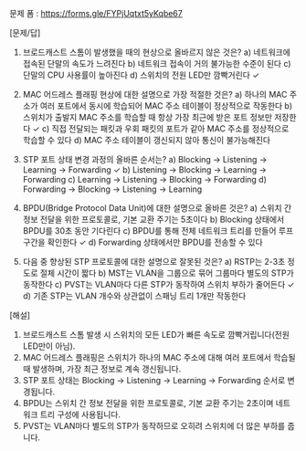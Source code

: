 문제 폼 : https://forms.gle/FYPjUqtxt5yKqbe67

[문제/답]
1. 브로드캐스트 스톰이 발생했을 때의 현상으로 올바르지 않은 것은?
a) 네트워크에 접속된 단말의 속도가 느려진다
b) 네트워크 접속이 거의 불가능한 수준이 된다
c) 단말의 CPU 사용률이 높아진다
d) 스위치의 전원 LED만 깜빡거린다 ✓

2. MAC 어드레스 플래핑 현상에 대한 설명으로 가장 적절한 것은?
a) 하나의 MAC 주소가 여러 포트에서 동시에 학습되어 MAC 주소 테이블이 정상적으로 작동한다
b) 스위치가 출발지 MAC 주소를 학습할 때 항상 가장 최근에 받은 포트 정보만 저장한다 ✓
c) 직접 전달되는 패킷과 우회 패킷의 포트가 같아 MAC 주소를 정상적으로 학습할 수 있다
d) MAC 주소 테이블이 갱신되지 않아 통신이 불가능해진다

3. STP 포트 상태 변경 과정의 올바른 순서는?
a) Blocking → Listening → Learning → Forwarding ✓
b) Listening → Blocking → Learning → Forwarding
c) Learning → Listening → Blocking → Forwarding
d) Forwarding → Blocking → Listening → Learning

4. BPDU(Bridge Protocol Data Unit)에 대한 설명으로 올바른 것은?
a) 스위치 간 정보 전달을 위한 프로토콜로, 기본 교환 주기는 5초이다
b) Blocking 상태에서 BPDU를 30초 동안 기다린다
c) BPDU를 통해 전체 네트워크 트리를 만들어 루프 구간을 확인한다 ✓
d) Forwarding 상태에서만 BPDU를 전송할 수 있다

5. 다음 중 향상된 STP 프로토콜에 대한 설명으로 잘못된 것은?
a) RSTP는 2-3초 정도로 절체 시간이 짧다
b) MST는 VLAN을 그룹으로 묶어 그룹마다 별도의 STP가 동작한다
c) PVST는 VLAN마다 다른 STP가 동작하여 스위치 부하가 줄어든다 ✓
d) 기존 STP는 VLAN 개수와 상관없이 스패닝 트리 1개만 작동한다


[해설]
1. 브로드캐스트 스톰 발생 시 스위치의 모든 LED가 빠른 속도로 깜빡거립니다(전원 LED만이 아님).
2. MAC 어드레스 플래핑은 스위치가 하나의 MAC 주소에 대해 여러 포트에서 학습될 때 발생하며, 가장 최근 정보로 계속 갱신됩니다.
3. STP 포트 상태는 Blocking → Listening → Learning → Forwarding 순서로 변경됩니다.
4. BPDU는 스위치 간 정보 전달을 위한 프로토콜로, 기본 교환 주기는 2초이며 네트워크 트리 구성에 사용됩니다.
5. PVST는 VLAN마다 별도의 STP가 동작하므로 오히려 스위치에 더 많은 부하를 줍니다.
